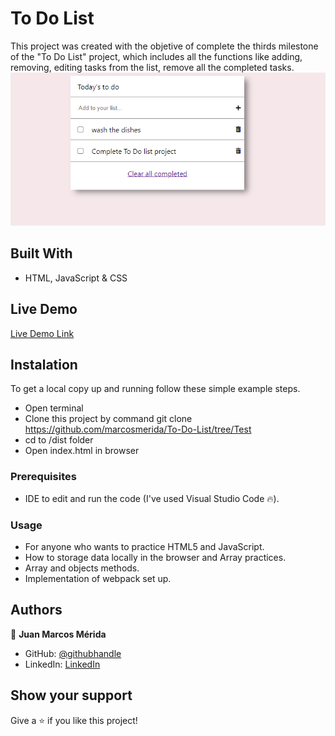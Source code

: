 # To Do List

This project was created with the objetive of complete the thirds milestone of the "To Do List" project, which includes all the functions like adding, removing, editing tasks from the list, remove all the completed tasks.
![screenshot](screenshots/screenshot.png)

## Built With

- HTML, JavaScript & CSS

## Live Demo

[Live Demo Link](https://marcosmerida.github.io/To-Do-List/dist)

## Instalation

To get a local copy up and running follow these simple example steps.
- Open terminal
- Clone this project by command git clone https://github.com/marcosmerida/To-Do-List/tree/Test
- cd to /dist folder
- Open index.html in browser

### Prerequisites

- IDE to edit and run the code (I've used Visual Studio Code 🔥).

### Usage

- For anyone who wants to practice HTML5 and JavaScript.
- How to storage data locally in the browser and Array practices.
- Array and objects methods.
- Implementation of webpack set up.

## Authors

👤 **Juan Marcos Mérida**

- GitHub: [@githubhandle](https://github.com/marcosmerida)
- LinkedIn: [LinkedIn](https://linkedin.com/in/marcos-merida-219437206/)

## Show your support

Give a ⭐️ if you like this project!
